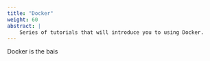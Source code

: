```yaml
---
title: "Docker"
weight: 60
abstract: |
    Series of tutorials that will introduce you to using Docker.
---
```


Docker is the bais